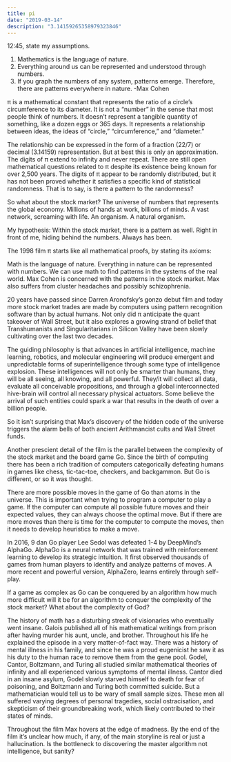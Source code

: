 ```yaml
---
title: pi
date: "2019-03-14"
description: "3.14159265358979323846"
---
```


12:45, state my assumptions.
1. Mathematics is the language of nature.
2. Everything around us can be represented and understood through numbers.
3. If you graph the numbers of any system, patterns emerge. Therefore, there are patterns everywhere in nature.
-Max Cohen

π is a mathematical constant that represents the ratio of a circle’s circumference to its diameter. It is not a “number” in the sense that most people think of numbers. It doesn’t represent a tangible quantity of something, like a dozen eggs or 365 days. It represents a relationship between ideas, the ideas of “circle,” “circumference,” and “diameter.”

The relationship can be expressed in the form of a fraction (22/7) or decimal (3.14159) representation. But at best this is only an approximation. The digits of π extend to infinity and never repeat. There are still open mathematical questions related to π despite its existence being known for over 2,500 years. The digits of π appear to be randomly distributed, but it has not been proved whether it satisfies a specific kind of statistical randomness. That is to say, is there a pattern to the randomness?

So what about the stock market? The universe of numbers that represents the global economy. Millions of hands at work, billions of minds. A vast network, screaming with life. An organism. A natural organism.

My hypothesis: Within the stock market, there is a pattern as well. Right in front of me, hiding behind the numbers. Always has been.

The 1998 film π starts like all mathematical proofs, by stating its axioms:

Math is the language of nature.
Everything in nature can be represented with numbers.
We can use math to find patterns in the systems of the real world.
Max Cohen is concerned with the patterns in the stock market. Max also suffers from cluster headaches and possibly schizophrenia.

20 years have passed since Darren Aronofsky’s gonzo debut film and today more stock market trades are made by computers using pattern recognition software than by actual humans. Not only did π anticipate the quant takeover of Wall Street, but it also explores a growing strand of belief that Transhumanists and Singularitarians in Silicon Valley have been slowly cultivating over the last two decades.

The guiding philosophy is that advances in artificial intelligence, machine learning, robotics, and molecular engineering will produce emergent and unpredictable forms of superintelligence through some type of intelligence explosion. These intelligences will not only be smarter than humans, they will be all seeing, all knowing, and all powerful. They/it will collect all data, evaluate all conceivable propositions, and through a global interconnected hive-brain will control all necessary physical actuators. Some believe the arrival of such entities could spark a war that results in the death of over a billion people.

So it isn’t surprising that Max’s discovery of the hidden code of the universe triggers the alarm bells of both ancient Arithmancist cults and Wall Street funds.

Another prescient detail of the film is the parallel between the complexity of the stock market and the board game Go. Since the birth of computing there has been a rich tradition of computers categorically defeating humans in games like chess, tic-tac-toe, checkers, and backgammon. But Go is different, or so it was thought.

There are more possible moves in the game of Go than atoms in the universe. This is important when trying to program a computer to play a game. If the computer can compute all possible future moves and their expected values, they can always choose the optimal move. But if there are more moves than there is time for the computer to compute the moves, then it needs to develop heuristics to make a move.

In 2016, 9 dan Go player Lee Sedol was defeated 1-4 by DeepMind’s AlphaGo. AlphaGo is a neural network that was trained with reinforcement learning to develop its strategic intuition. It first observed thousands of games from human players to identify and analyze patterns of moves. A more recent and powerful version, AlphaZero, learns entirely through self-play.

If a game as complex as Go can be conquered by an algorithm how much more difficult will it be for an algorithm to conquer the complexity of the stock market? What about the complexity of God?

The history of math has a disturbing streak of visionaries who eventually went insane. Galois published all of his mathematical writings from prison after having murder his aunt, uncle, and brother. Throughout his life he explained the episode in a very matter-of-fact way. There was a history of mental illness in his family, and since he was a proud eugenicist he saw it as his duty to the human race to remove them from the gene pool. Godel, Cantor, Boltzmann, and Turing all studied similar mathematical theories of infinity and all experienced various symptoms of mental illness. Cantor died in an insane asylum, Godel slowly starved himself to death for fear of poisoning, and Boltzmann and Turing both committed suicide. But a mathematician would tell us to be wary of small sample sizes. These men all suffered varying degrees of personal tragedies, social ostracisation, and skepticism of their groundbreaking work, which likely contributed to their states of minds.

Throughout the film Max hovers at the edge of madness. By the end of the film it’s unclear how much, if any, of the main storyline is real or just a hallucination. Is the bottleneck to discovering the master algorithm not intelligence, but sanity?